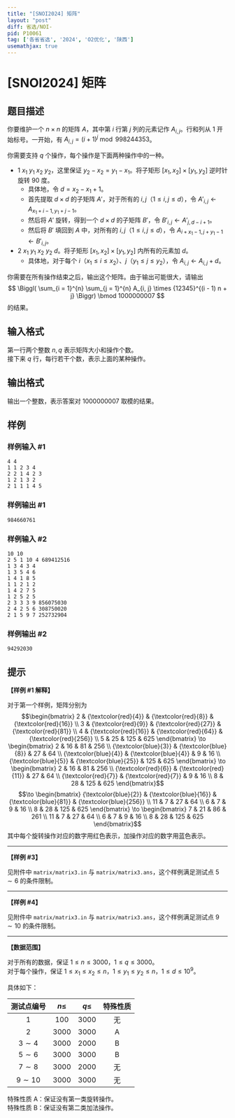 ```yaml
---
title: "[SNOI2024] 矩阵"
layout: "post"
diff: 省选/NOI-
pid: P10061
tag: ['各省省选', '2024', 'O2优化', '陕西']
usemathjax: true
---
```


# [SNOI2024] 矩阵
## 题目描述

你要维护一个 $n \times n$ 的矩阵 $A$，其中第 $i$ 行第 $j$ 列的元素记作 $A_{i, j}$。行和列从 $1$ 开始标号。一开始，有 $A_{i, j} = (i + 1)^j \bmod 998244353$。

你需要支持 $q$ 个操作，每个操作是下面两种操作中的一种。

- $1\ x_1\ y_1\ x_2\ y_2$，这里保证 $y_2 - x_2 = y_1 - x_1$。将子矩形 $[x_1, x_2] \times [y_1, y_2]$ 逆时针旋转 $90$ 度。
  - 具体地，令 $d = x_2 - x_1 + 1$。
  - 首先提取 $d \times d$ 的子矩阵 $A'$，对于所有的 $i, j$（$1 \le i, j \le d$），令 $A'_{i, j} \gets A_{x_1 + i - 1, y_1 + j - 1}$。
  - 然后将 $A'$ 旋转，得到一个 $d \times d$ 的子矩阵 $B'$，令 $B'_{i, j} \gets A'_{j, d - i + 1}$。
  - 然后将 $B'$ 填回到 $A$ 中，对所有的 $i, j$（$1 \le i, j \le d$），令 $A_{i + x_1 - 1, j + y_1 - 1} \gets B'_{i, j}$。
- $2\ x_1\ y_1\ x_2\ y_2\ d$。将子矩形 $[x_1, x_2] \times [y_1, y_2]$ 内所有的元素加 $d$。
  - 具体地，对于每个 $i$（$x_1 \le i \le x_2$）、$j$（$y_1 \le j \le y_2$），令 $A_{i, j} \gets A_{i, j} + d$。

你需要在所有操作结束之后，输出这个矩阵。由于输出可能很大，请输出
$$ \Biggl( \sum_{i = 1}^{n} \sum_{j = 1}^{n} A_{i, j} \times {12345}^{(i - 1) n + j} \Biggr) \bmod 1000000007 $$
的结果。
## 输入格式

第一行两个整数 $n, q$ 表示矩阵大小和操作个数。  
接下来 $q$ 行，每行若干个数，表示上面的某种操作。
## 输出格式

输出一个整数，表示答案对 $1000000007$ 取模的结果。
## 样例

### 样例输入 #1
```
4 4
1 1 2 3 4
2 2 1 4 2 3
1 2 1 3 2
2 1 1 1 4 5

```
### 样例输出 #1
```
984660761

```
### 样例输入 #2
```
10 10
2 5 1 10 4 689412516
1 3 4 3 4
1 3 5 4 6
1 4 1 8 5
1 1 2 1 2
1 4 2 7 5
1 2 5 2 5
2 3 3 3 9 856075030
2 4 2 5 6 308750020
2 1 5 9 7 252732904

```
### 样例输出 #2
```
94292030

```
## 提示

**【样例 \#1 解释】**

对于第一个样例，矩阵分别为
$$\begin{bmatrix} 2 & {\textcolor{red}{4}} & {\textcolor{red}{8}} & {\textcolor{red}{16}} \\ 3 & {\textcolor{red}{9}} & {\textcolor{red}{27}} & {\textcolor{red}{81}} \\ 4 & {\textcolor{red}{16}} & {\textcolor{red}{64}} & {\textcolor{red}{256}} \\ 5 & 25 & 125 & 625 \end{bmatrix} \to \begin{bmatrix} 2 & 16 & 81 & 256 \\ {\textcolor{blue}{3}} & {\textcolor{blue}{8}} & 27 & 64 \\ {\textcolor{blue}{4}} & {\textcolor{blue}{4}} & 9 & 16 \\ {\textcolor{blue}{5}} & {\textcolor{blue}{25}} & 125 & 625 \end{bmatrix} \to \begin{bmatrix} 2 & 16 & 81 & 256 \\ {\textcolor{red}{6}} & {\textcolor{red}{11}} & 27 & 64 \\ {\textcolor{red}{7}} & {\textcolor{red}{7}} & 9 & 16 \\ 8 & 28 & 125 & 625 \end{bmatrix}$$
$$\to \begin{bmatrix} {\textcolor{blue}{2}} & {\textcolor{blue}{16}} & {\textcolor{blue}{81}} & {\textcolor{blue}{256}} \\ 11 & 7 & 27 & 64 \\ 6 & 7 & 9 & 16 \\ 8 & 28 & 125 & 625 \end{bmatrix} \to \begin{bmatrix} 7 & 21 & 86 & 261 \\ 11 & 7 & 27 & 64 \\ 6 & 7 & 9 & 16 \\ 8 & 28 & 125 & 625 \end{bmatrix}$$
其中每个旋转操作对应的数字用红色表示，加操作对应的数字用蓝色表示。

---

**【样例 \#3】**

见附件中 `matrix/matrix3.in` 与 `matrix/matrix3.ans`，这个样例满足测试点 $5 \sim 6$ 的条件限制。

---

**【样例 \#4】**

见附件中 `matrix/matrix3.in` 与 `matrix/matrix3.ans`，这个样例满足测试点 $9 \sim 10$ 的条件限制。

---

**【数据范围】**

对于所有的数据，保证 $1 \le n \le 3000$，$1 \le q \le 3000$。  
对于每个操作，保证 $1 \le x_1 \le x_2 \le n$，$1 \le y_1 \le y_2 \le n$，$1 \le d \le {10}^9$。

具体如下：

| 测试点编号 | $n \le$ | $q \le$ | 特殊性质 |
|:-:|:-:|:-:|:-:|
| $1$ | $100$ | $3000$ | 无 |
| $2$ | $3000$ | $3000$ | A |
| $3 \sim 4$ | $3000$ | $2000$ | B |
| $5 \sim 6$ | $3000$ | $3000$ | B |
| $7 \sim 8$ | $3000$ | $2000$ | 无 |
| $9 \sim 10$ | $3000$ | $3000$ | 无 |

特殊性质 A：保证没有第一类旋转操作。  
特殊性质 B：保证没有第二类加法操作。

